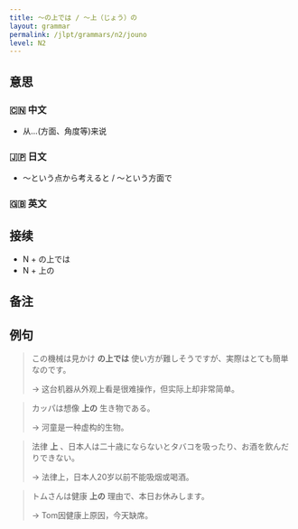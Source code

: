 ```yaml
---
title: 〜の上では / 〜上（じょう）の
layout: grammar
permalink: /jlpt/grammars/n2/jouno
level: N2
---
```


## 意思

### 🇨🇳 中文

- 从...(方面、角度等)来说

### 🇯🇵 日文

- 〜という点から考えると / 〜という方面で

### 🇬🇧 英文


## 接续

- N + の上では
- N + 上の

## 备注


## 例句

> この機械は見かけ **の上では** 使い方が難しそうですが、実際はとても簡単なのです。
>
> → 这台机器从外观上看是很难操作，但实际上却非常简单。

> カッパは想像 **上の** 生き物である。
>
> → 河童是一种虚构的生物。

> 法律 **上** 、日本人は二十歳にならないとタバコを吸ったり、お酒を飲んだりできない。
>
> → 法律上，日本人20岁以前不能吸烟或喝酒。

> トムさんは健康 **上の** 理由で、本日お休みします。
>
> →  Tom因健康上原因，今天缺席。

